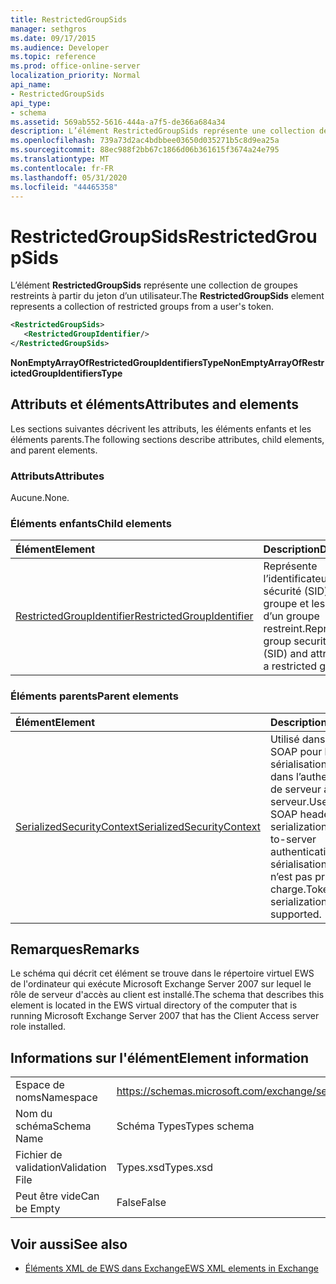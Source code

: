 ```yaml
---
title: RestrictedGroupSids
manager: sethgros
ms.date: 09/17/2015
ms.audience: Developer
ms.topic: reference
ms.prod: office-online-server
localization_priority: Normal
api_name:
- RestrictedGroupSids
api_type:
- schema
ms.assetid: 569ab552-5616-444a-a7f5-de366a684a34
description: L’élément RestrictedGroupSids représente une collection de groupes restreints à partir du jeton d’un utilisateur.
ms.openlocfilehash: 739a73d2ac4bdbbee03650d035271b5c8d9ea25a
ms.sourcegitcommit: 88ec988f2bb67c1866d06b361615f3674a24e795
ms.translationtype: MT
ms.contentlocale: fr-FR
ms.lasthandoff: 05/31/2020
ms.locfileid: "44465358"
---
```

# <a name="restrictedgroupsids"></a><span data-ttu-id="13477-103">RestrictedGroupSids</span><span class="sxs-lookup"><span data-stu-id="13477-103">RestrictedGroupSids</span></span>

<span data-ttu-id="13477-104">L’élément **RestrictedGroupSids** représente une collection de groupes restreints à partir du jeton d’un utilisateur.</span><span class="sxs-lookup"><span data-stu-id="13477-104">The **RestrictedGroupSids** element represents a collection of restricted groups from a user's token.</span></span> 
  
```xml
<RestrictedGroupSids>
   <RestrictedGroupIdentifier/>
</RestrictedGroupSids>
```

 <span data-ttu-id="13477-105">**NonEmptyArrayOfRestrictedGroupIdentifiersType**</span><span class="sxs-lookup"><span data-stu-id="13477-105">**NonEmptyArrayOfRestrictedGroupIdentifiersType**</span></span>
## <a name="attributes-and-elements"></a><span data-ttu-id="13477-106">Attributs et éléments</span><span class="sxs-lookup"><span data-stu-id="13477-106">Attributes and elements</span></span>

<span data-ttu-id="13477-107">Les sections suivantes décrivent les attributs, les éléments enfants et les éléments parents.</span><span class="sxs-lookup"><span data-stu-id="13477-107">The following sections describe attributes, child elements, and parent elements.</span></span>
  
### <a name="attributes"></a><span data-ttu-id="13477-108">Attributs</span><span class="sxs-lookup"><span data-stu-id="13477-108">Attributes</span></span>

<span data-ttu-id="13477-109">Aucune.</span><span class="sxs-lookup"><span data-stu-id="13477-109">None.</span></span>
  
### <a name="child-elements"></a><span data-ttu-id="13477-110">Éléments enfants</span><span class="sxs-lookup"><span data-stu-id="13477-110">Child elements</span></span>

|<span data-ttu-id="13477-111">**Élément**</span><span class="sxs-lookup"><span data-stu-id="13477-111">**Element**</span></span>|<span data-ttu-id="13477-112">**Description**</span><span class="sxs-lookup"><span data-stu-id="13477-112">**Description**</span></span>|
|:-----|:-----|
|[<span data-ttu-id="13477-113">RestrictedGroupIdentifier</span><span class="sxs-lookup"><span data-stu-id="13477-113">RestrictedGroupIdentifier</span></span>](restrictedgroupidentifier.md) <br/> |<span data-ttu-id="13477-114">Représente l’identificateur de sécurité (SID) de groupe et les attributs d’un groupe restreint.</span><span class="sxs-lookup"><span data-stu-id="13477-114">Represents the group security identifier (SID) and attributes for a restricted group.</span></span>  <br/> |
   
### <a name="parent-elements"></a><span data-ttu-id="13477-115">Éléments parents</span><span class="sxs-lookup"><span data-stu-id="13477-115">Parent elements</span></span>

|<span data-ttu-id="13477-116">**Élément**</span><span class="sxs-lookup"><span data-stu-id="13477-116">**Element**</span></span>|<span data-ttu-id="13477-117">**Description**</span><span class="sxs-lookup"><span data-stu-id="13477-117">**Description**</span></span>|
|:-----|:-----|
|[<span data-ttu-id="13477-118">SerializedSecurityContext</span><span class="sxs-lookup"><span data-stu-id="13477-118">SerializedSecurityContext</span></span>](serializedsecuritycontext.md) <br/> |<span data-ttu-id="13477-119">Utilisé dans l’en-tête SOAP pour la sérialisation de jetons dans l’authentification de serveur à serveur.</span><span class="sxs-lookup"><span data-stu-id="13477-119">Used in the SOAP header for token serialization in server- to-server authentication.</span></span> <span data-ttu-id="13477-120">La sérialisation de jetons n’est pas prise en charge.</span><span class="sxs-lookup"><span data-stu-id="13477-120">Token serialization is not supported.</span></span>  <br/> |
   
## <a name="remarks"></a><span data-ttu-id="13477-121">Remarques</span><span class="sxs-lookup"><span data-stu-id="13477-121">Remarks</span></span>

<span data-ttu-id="13477-122">Le schéma qui décrit cet élément se trouve dans le répertoire virtuel EWS de l'ordinateur qui exécute Microsoft Exchange Server 2007 sur lequel le rôle de serveur d'accès au client est installé.</span><span class="sxs-lookup"><span data-stu-id="13477-122">The schema that describes this element is located in the EWS virtual directory of the computer that is running Microsoft Exchange Server 2007 that has the Client Access server role installed.</span></span>
  
## <a name="element-information"></a><span data-ttu-id="13477-123">Informations sur l'élément</span><span class="sxs-lookup"><span data-stu-id="13477-123">Element information</span></span>

|||
|:-----|:-----|
|<span data-ttu-id="13477-124">Espace de noms</span><span class="sxs-lookup"><span data-stu-id="13477-124">Namespace</span></span>  <br/> |https://schemas.microsoft.com/exchange/services/2006/types  <br/> |
|<span data-ttu-id="13477-125">Nom du schéma</span><span class="sxs-lookup"><span data-stu-id="13477-125">Schema Name</span></span>  <br/> |<span data-ttu-id="13477-126">Schéma Types</span><span class="sxs-lookup"><span data-stu-id="13477-126">Types schema</span></span>  <br/> |
|<span data-ttu-id="13477-127">Fichier de validation</span><span class="sxs-lookup"><span data-stu-id="13477-127">Validation File</span></span>  <br/> |<span data-ttu-id="13477-128">Types.xsd</span><span class="sxs-lookup"><span data-stu-id="13477-128">Types.xsd</span></span>  <br/> |
|<span data-ttu-id="13477-129">Peut être vide</span><span class="sxs-lookup"><span data-stu-id="13477-129">Can be Empty</span></span>  <br/> |<span data-ttu-id="13477-130">False</span><span class="sxs-lookup"><span data-stu-id="13477-130">False</span></span>  <br/> |
   
## <a name="see-also"></a><span data-ttu-id="13477-131">Voir aussi</span><span class="sxs-lookup"><span data-stu-id="13477-131">See also</span></span>



- [<span data-ttu-id="13477-132">Éléments XML de EWS dans Exchange</span><span class="sxs-lookup"><span data-stu-id="13477-132">EWS XML elements in Exchange</span></span>](ews-xml-elements-in-exchange.md)

